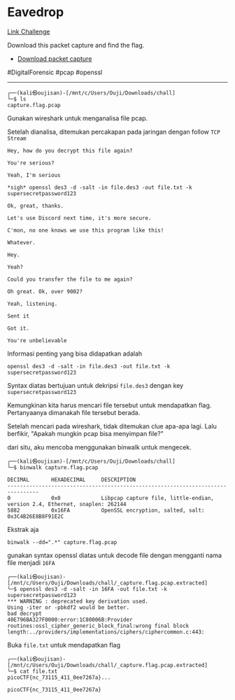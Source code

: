 # Eavedrop
[Link Challenge](https://play.picoctf.org/practice/challenge/264)

Download this packet capture and find the flag.

- [Download packet capture](https://artifacts.picoctf.net/c/135/capture.flag.pcap)

#DigitalForensic #pcap #openssl
___
```
┌──(kali㉿oujisan)-[/mnt/c/Users/Ouji/Downloads/chall]
└─$ ls
capture.flag.pcap
```

Gunakan wireshark untuk menganalisa file pcap.

Setelah dianalisa, ditemukan percakapan pada jaringan dengan follow `TCP Stream`
```
Hey, how do you decrypt this file again?

You're serious?

Yeah, I'm serious

*sigh* openssl des3 -d -salt -in file.des3 -out file.txt -k supersecretpassword123

Ok, great, thanks.

Let's use Discord next time, it's more secure.

C'mon, no one knows we use this program like this!

Whatever.

Hey.

Yeah?

Could you transfer the file to me again?

Oh great. Ok, over 9002?

Yeah, listening.

Sent it

Got it.

You're unbelievable
```

Informasi penting yang bisa didapatkan adalah
```
openssl des3 -d -salt -in file.des3 -out file.txt -k supersecretpassword123
```

Syntax diatas bertujuan untuk dekripsi `file.des3` dengan key `supersecretpassword123`

Kemungkinan kita harus mencari file tersebut untuk mendapatkan flag. Pertanyaanya dimanakah file tersebut berada.

Setelah mencari pada wireshark, tidak ditemukan clue apa-apa lagi. Lalu berfikir, "Apakah mungkin pcap bisa menyimpan file?"

dari situ, aku mencoba menggunakan binwalk untuk mengecek.
```
┌──(kali㉿oujisan)-[/mnt/c/Users/Ouji/Downloads/chall]
└─$ binwalk capture.flag.pcap

DECIMAL       HEXADECIMAL     DESCRIPTION
--------------------------------------------------------------------------------
0             0x0             Libpcap capture file, little-endian, version 2.4, Ethernet, snaplen: 262144
5882          0x16FA          OpenSSL encryption, salted, salt: 0x3C4B26E8B8F91E2C
```

Ekstrak aja
```
binwalk --dd=".*" capture.flag.pcap
```

gunakan syntax openssl diatas untuk decode file dengan mengganti nama file menjadi `16FA`
```
┌──(kali㉿oujisan)-[/mnt/c/Users/Ouji/Downloads/chall/_capture.flag.pcap.extracted]
└─$ openssl des3 -d -salt -in 16FA -out file.txt -k supersecretpassword123
*** WARNING : deprecated key derivation used.
Using -iter or -pbkdf2 would be better.
bad decrypt
40E796BA327F0000:error:1C80006B:Provider routines:ossl_cipher_generic_block_final:wrong final block length:../providers/implementations/ciphers/ciphercommon.c:443:
```

Buka `file.txt`  untuk mendapatkan flag
```
┌──(kali㉿oujisan)-[/mnt/c/Users/Ouji/Downloads/chall/_capture.flag.pcap.extracted]
└─$ cat file.txt
picoCTF{nc_73115_411_0ee7267a}...
```

```
picoCTF{nc_73115_411_0ee7267a}
```